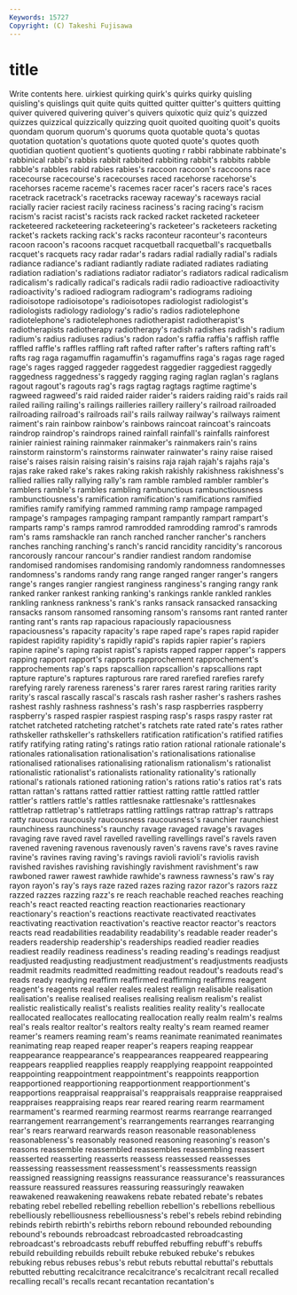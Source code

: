 ```yaml
---
Keywords: 15727 
Copyright: (C) Takeshi Fujisawa
---
```


# title

Write contents here.
uirkiest quirking quirk's quirks quirky
quisling quisling's quislings quit quite quits quitted quitter quitter's quitters
quitting quiver quivered quivering quiver's quivers quixotic quiz quiz's quizzed
quizzes quizzical quizzically quizzing quoit quoited quoiting quoit's quoits quondam
quorum quorum's quorums quota quotable quota's quotas quotation quotation's quotations
quote quoted quote's quotes quoth quotidian quotient quotient's quotients quoting
r rabbi rabbinate rabbinate's rabbinical rabbi's rabbis rabbit rabbited rabbiting
rabbit's rabbits rabble rabble's rabbles rabid rabies rabies's raccoon raccoon's
raccoons race racecourse racecourse's racecourses raced racehorse racehorse's racehorses raceme
raceme's racemes racer racer's racers race's races racetrack racetrack's racetracks
raceway raceway's raceways racial racially racier raciest racily raciness raciness's
racing racing's racism racism's racist racist's racists rack racked racket
racketed racketeer racketeered racketeering racketeering's racketeer's racketeers racketing racket's rackets
racking rack's racks raconteur raconteur's raconteurs racoon racoon's racoons racquet
racquetball racquetball's racquetballs racquet's racquets racy radar radar's radars radial
radially radial's radials radiance radiance's radiant radiantly radiate radiated radiates
radiating radiation radiation's radiations radiator radiator's radiators radical radicalism radicalism's
radically radical's radicals radii radio radioactive radioactivity radioactivity's radioed radiogram
radiogram's radiograms radioing radioisotope radioisotope's radioisotopes radiologist radiologist's radiologists radiology
radiology's radio's radios radiotelephone radiotelephone's radiotelephones radiotherapist radiotherapist's radiotherapists radiotherapy
radiotherapy's radish radishes radish's radium radium's radius radiuses radius's radon
radon's raffia raffia's raffish raffle raffled raffle's raffles raffling raft
rafted rafter rafter's rafters rafting raft's rafts rag raga ragamuffin
ragamuffin's ragamuffins raga's ragas rage raged rage's rages ragged raggeder
raggedest raggedier raggediest raggedly raggedness raggedness's raggedy ragging raging raglan
raglan's raglans ragout ragout's ragouts rag's rags ragtag ragtags ragtime
ragtime's ragweed ragweed's raid raided raider raider's raiders raiding raid's
raids rail railed railing railing's railings railleries raillery raillery's railroad
railroaded railroading railroad's railroads rail's rails railway railway's railways raiment
raiment's rain rainbow rainbow's rainbows raincoat raincoat's raincoats raindrop raindrop's
raindrops rained rainfall rainfall's rainfalls rainforest rainier rainiest raining rainmaker
rainmaker's rainmakers rain's rains rainstorm rainstorm's rainstorms rainwater rainwater's rainy
raise raised raise's raises raisin raising raisin's raisins raja rajah
rajah's rajahs raja's rajas rake raked rake's rakes raking rakish
rakishly rakishness rakishness's rallied rallies rally rallying rally's ram ramble
rambled rambler rambler's ramblers ramble's rambles rambling rambunctious rambunctiousness rambunctiousness's
ramification ramification's ramifications ramified ramifies ramify ramifying rammed ramming ramp
rampage rampaged rampage's rampages rampaging rampant rampantly rampart rampart's ramparts
ramp's ramps ramrod ramrodded ramrodding ramrod's ramrods ram's rams ramshackle
ran ranch ranched rancher rancher's ranchers ranches ranching ranching's ranch's
rancid rancidity rancidity's rancorous rancorously rancour rancour's randier randiest random
randomise randomised randomises randomising randomly randomness randomnesses randomness's randoms randy
rang range ranged ranger ranger's rangers range's ranges rangier rangiest
ranginess ranginess's ranging rangy rank ranked ranker rankest ranking ranking's
rankings rankle rankled rankles rankling rankness rankness's rank's ranks ransack
ransacked ransacking ransacks ransom ransomed ransoming ransom's ransoms rant ranted
ranter ranting rant's rants rap rapacious rapaciously rapaciousness rapaciousness's rapacity
rapacity's rape raped rape's rapes rapid rapider rapidest rapidity rapidity's
rapidly rapid's rapids rapier rapier's rapiers rapine rapine's raping rapist
rapist's rapists rapped rapper rapper's rappers rapping rapport rapport's rapports
rapprochement rapprochement's rapprochements rap's raps rapscallion rapscallion's rapscallions rapt rapture
rapture's raptures rapturous rare rared rarefied rarefies rarefy rarefying rarely
rareness rareness's rarer rares rarest raring rarities rarity rarity's rascal
rascally rascal's rascals rash rasher rasher's rashers rashes rashest rashly
rashness rashness's rash's rasp raspberries raspberry raspberry's rasped raspier raspiest
rasping rasp's rasps raspy raster rat ratchet ratcheted ratcheting ratchet's
ratchets rate rated rate's rates rather rathskeller rathskeller's rathskellers ratification
ratification's ratified ratifies ratify ratifying rating rating's ratings ratio ration
rational rationale rationale's rationales rationalisation rationalisation's rationalisations rationalise rationalised rationalises
rationalising rationalism rationalism's rationalist rationalistic rationalist's rationalists rationality rationality's rationally
rational's rationals rationed rationing ration's rations ratio's ratios rat's rats
rattan rattan's rattans ratted rattier rattiest ratting rattle rattled rattler
rattler's rattlers rattle's rattles rattlesnake rattlesnake's rattlesnakes rattletrap rattletrap's rattletraps
rattling rattlings rattrap rattrap's rattraps ratty raucous raucously raucousness raucousness's
raunchier raunchiest raunchiness raunchiness's raunchy ravage ravaged ravage's ravages ravaging
rave raved ravel ravelled ravelling ravellings ravel's ravels raven ravened
ravening ravenous ravenously raven's ravens rave's raves ravine ravine's ravines
raving raving's ravings ravioli ravioli's raviolis ravish ravished ravishes ravishing
ravishingly ravishment ravishment's raw rawboned rawer rawest rawhide rawhide's rawness
rawness's raw's ray rayon rayon's ray's rays raze razed razes
razing razor razor's razors razz razzed razzes razzing razz's re
reach reachable reached reaches reaching reach's react reacted reacting reaction
reactionaries reactionary reactionary's reaction's reactions reactivate reactivated reactivates reactivating reactivation
reactivation's reactive reactor reactor's reactors reacts read readabilities readability readability's
readable reader reader's readers readership readership's readerships readied readier readies
readiest readily readiness readiness's reading reading's readings readjust readjusted readjusting
readjustment readjustment's readjustments readjusts readmit readmits readmitted readmitting readout readout's
readouts read's reads ready readying reaffirm reaffirmed reaffirming reaffirms reagent
reagent's reagents real realer reales realest realign realisable realisation realisation's
realise realised realises realising realism realism's realist realistic realistically realist's
realists realities reality reality's reallocate reallocated reallocates reallocating reallocation really
realm realm's realms real's reals realtor realtor's realtors realty realty's
ream reamed reamer reamer's reamers reaming ream's reams reanimate reanimated
reanimates reanimating reap reaped reaper reaper's reapers reaping reappear reappearance
reappearance's reappearances reappeared reappearing reappears reapplied reapplies reapply reapplying reappoint
reappointed reappointing reappointment reappointment's reappoints reapportion reapportioned reapportioning reapportionment reapportionment's
reapportions reappraisal reappraisal's reappraisals reappraise reappraised reappraises reappraising reaps rear
reared rearing rearm rearmament rearmament's rearmed rearming rearmost rearms rearrange
rearranged rearrangement rearrangement's rearrangements rearranges rearranging rear's rears rearward rearwards
reason reasonable reasonableness reasonableness's reasonably reasoned reasoning reasoning's reason's reasons
reassemble reassembled reassembles reassembling reassert reasserted reasserting reasserts reassess reassessed
reassesses reassessing reassessment reassessment's reassessments reassign reassigned reassigning reassigns reassurance
reassurance's reassurances reassure reassured reassures reassuring reassuringly reawaken reawakened reawakening
reawakens rebate rebated rebate's rebates rebating rebel rebelled rebelling rebellion
rebellion's rebellions rebellious rebelliously rebelliousness rebelliousness's rebel's rebels rebind rebinding
rebinds rebirth rebirth's rebirths reborn rebound rebounded rebounding rebound's rebounds
rebroadcast rebroadcasted rebroadcasting rebroadcast's rebroadcasts rebuff rebuffed rebuffing rebuff's rebuffs
rebuild rebuilding rebuilds rebuilt rebuke rebuked rebuke's rebukes rebuking rebus
rebuses rebus's rebut rebuts rebuttal rebuttal's rebuttals rebutted rebutting recalcitrance
recalcitrance's recalcitrant recall recalled recalling recall's recalls recant recantation recantation's
